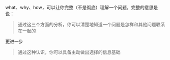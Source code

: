 what、why、how，可以让你完整（不是彻底）理解一个问题，完整的意思是说：
> 通过这三个方面的分析，你可以清楚地知道一个问题是怎样和其他问题联系在一起的

更进一步
> 通过这种认识，你可以具备主动做出选择的信息基础
